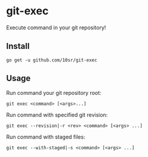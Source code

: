 git-exec
========

Execute command in your git repository!


Install
-------

    go get -u github.com/10sr/git-exec


Usage
-----


Run command your git repository root:

    git exec <command> [<args>...]

Run command with specified git revision:

    git exec --revision|-r <rev> <command> [<args> ...]

Run command with staged files:

    git exec --with-staged|-s <command> [<args> ...]
